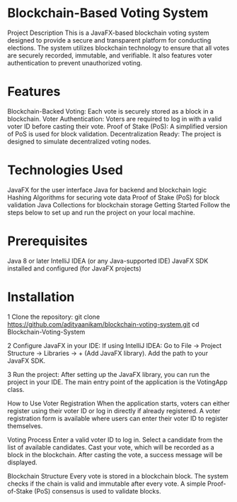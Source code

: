 

# Blockchain-Based Voting System
Project Description
This is a JavaFX-based blockchain voting system designed to provide a secure and transparent platform for conducting elections. The system utilizes blockchain technology to ensure that all votes are securely recorded, immutable, and verifiable. It also features voter authentication to prevent unauthorized voting.

# Features
Blockchain-Backed Voting: Each vote is securely stored as a block in a blockchain.
Voter Authentication: Voters are required to log in with a valid voter ID before casting their vote.
Proof of Stake (PoS): A simplified version of PoS is used for block validation.
Decentralization Ready: The project is designed to simulate decentralized voting nodes.
# Technologies Used
JavaFX for the user interface
Java for backend and blockchain logic
Hashing Algorithms for securing vote data
Proof of Stake (PoS) for block validation
Java Collections for blockchain storage
Getting Started
Follow the steps below to set up and run the project on your local machine.

# Prerequisites
Java 8 or later
IntelliJ IDEA (or any Java-supported IDE)
JavaFX SDK installed and configured (for JavaFX projects)

# Installation
1 Clone the repository:
git clone https://github.com/adityaanikam/blockchain-voting-system.git
cd Blockchain-Voting-System

2 Configure JavaFX in your IDE:
If using IntelliJ IDEA:
Go to File -> Project Structure -> Libraries -> + (Add JavaFX library).
Add the path to your JavaFX SDK.

3 Run the project:
After setting up the JavaFX library, you can run the project in your IDE.
The main entry point of the application is the VotingApp class.

How to Use
Voter Registration
When the application starts, voters can either register using their voter ID or log in directly if already registered.
A voter registration form is available where users can enter their voter ID to register themselves.

Voting Process
Enter a valid voter ID to log in.
Select a candidate from the list of available candidates.
Cast your vote, which will be recorded as a block in the blockchain.
After casting the vote, a success message will be displayed.

Blockchain Structure
Every vote is stored in a blockchain block.
The system checks if the chain is valid and immutable after every vote.
A simple Proof-of-Stake (PoS) consensus is used to validate blocks.
